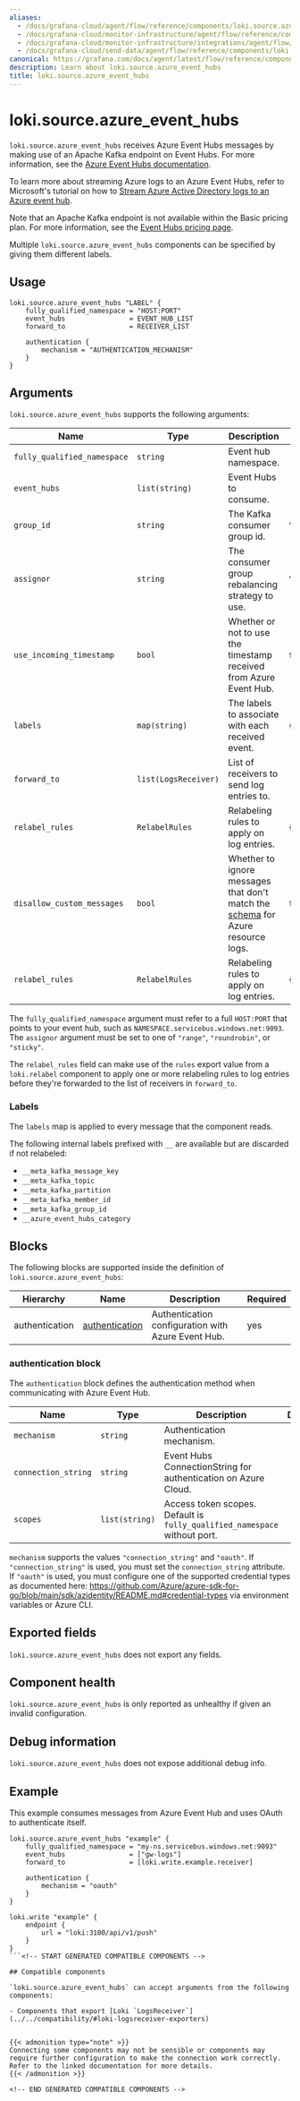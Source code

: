 ```yaml
---
aliases:
  - /docs/grafana-cloud/agent/flow/reference/components/loki.source.azure_event_hubs/
  - /docs/grafana-cloud/monitor-infrastructure/agent/flow/reference/components/loki.source.azure_event_hubs/
  - /docs/grafana-cloud/monitor-infrastructure/integrations/agent/flow/reference/components/loki.source.azure_event_hubs/
  - /docs/grafana-cloud/send-data/agent/flow/reference/components/loki.source.azure_event_hubs/
canonical: https://grafana.com/docs/agent/latest/flow/reference/components/loki.source.azure_event_hubs/
description: Learn about loki.source.azure_event_hubs
title: loki.source.azure_event_hubs
---
```


# loki.source.azure_event_hubs

`loki.source.azure_event_hubs` receives Azure Event Hubs messages by making use of an Apache Kafka
endpoint on Event Hubs. For more information, see
the [Azure Event Hubs documentation](https://learn.microsoft.com/en-us/azure/event-hubs/azure-event-hubs-kafka-overview).

To learn more about streaming Azure logs to an Azure Event Hubs, refer to
Microsoft's tutorial on how to [Stream Azure Active Directory logs to an Azure event hub](https://learn.microsoft.com/en-us/azure/active-directory/reports-monitoring/tutorial-azure-monitor-stream-logs-to-event-hub).

Note that an Apache Kafka endpoint is not available within the Basic pricing plan. For more information, see
the [Event Hubs pricing page](https://azure.microsoft.com/en-us/pricing/details/event-hubs/).

Multiple `loki.source.azure_event_hubs` components can be specified by giving them
different labels.

## Usage

```river
loki.source.azure_event_hubs "LABEL" {
	fully_qualified_namespace = "HOST:PORT"
	event_hubs                = EVENT_HUB_LIST
	forward_to                = RECEIVER_LIST

	authentication {
		mechanism = "AUTHENTICATION_MECHANISM"
	}
}
```

## Arguments

`loki.source.azure_event_hubs` supports the following arguments:

| Name                        | Type                 | Description                                                                                                                                                              | Default                          | Required |
| --------------------------- | -------------------- | ------------------------------------------------------------------------------------------------------------------------------------------------------------------------ | -------------------------------- | -------- |
| `fully_qualified_namespace` | `string`             | Event hub namespace.                                                                                                                                                     |                                  | yes      |
| `event_hubs`                | `list(string)`       | Event Hubs to consume.                                                                                                                                                   |                                  | yes      |
| `group_id`                  | `string`             | The Kafka consumer group id.                                                                                                                                             | `"loki.source.azure_event_hubs"` | no       |
| `assignor`                  | `string`             | The consumer group rebalancing strategy to use.                                                                                                                          | `"range"`                        | no       |
| `use_incoming_timestamp`    | `bool`               | Whether or not to use the timestamp received from Azure Event Hub.                                                                                                       | `false`                          | no       |
| `labels`                    | `map(string)`        | The labels to associate with each received event.                                                                                                                        | `{}`                             | no       |
| `forward_to`                | `list(LogsReceiver)` | List of receivers to send log entries to.                                                                                                                                |                                  | yes      |
| `relabel_rules`             | `RelabelRules`       | Relabeling rules to apply on log entries.                                                                                                                                | `{}`                             | no       |
| `disallow_custom_messages`  | `bool`               | Whether to ignore messages that don't match the [schema](https://learn.microsoft.com/en-us/azure/azure-monitor/essentials/resource-logs-schema) for Azure resource logs. | `false`                          | no       |
| `relabel_rules`             | `RelabelRules`       | Relabeling rules to apply on log entries.                                                                                                                                | `{}`                             | no       |

The `fully_qualified_namespace` argument must refer to a full `HOST:PORT` that points to your event hub, such as `NAMESPACE.servicebus.windows.net:9093`.
The `assignor` argument must be set to one of `"range"`, `"roundrobin"`, or `"sticky"`.

The `relabel_rules` field can make use of the `rules` export value from a
`loki.relabel` component to apply one or more relabeling rules to log entries
before they're forwarded to the list of receivers in `forward_to`.

### Labels

The `labels` map is applied to every message that the component reads.

The following internal labels prefixed with `__` are available but are discarded if not relabeled:

- `__meta_kafka_message_key`
- `__meta_kafka_topic`
- `__meta_kafka_partition`
- `__meta_kafka_member_id`
- `__meta_kafka_group_id`
- `__azure_event_hubs_category`

## Blocks

The following blocks are supported inside the definition of `loki.source.azure_event_hubs`:

| Hierarchy      | Name             | Description                                        | Required |
| -------------- | ---------------- | -------------------------------------------------- | -------- |
| authentication | [authentication] | Authentication configuration with Azure Event Hub. | yes      |

[authentication]: #authentication-block

### authentication block

The `authentication` block defines the authentication method when communicating with Azure Event Hub.

| Name                | Type           | Description                                                               | Default | Required |
| ------------------- | -------------- | ------------------------------------------------------------------------- | ------- | -------- |
| `mechanism`         | `string`       | Authentication mechanism.                                                 |         | yes      |
| `connection_string` | `string`       | Event Hubs ConnectionString for authentication on Azure Cloud.            |         | no       |
| `scopes`            | `list(string)` | Access token scopes. Default is `fully_qualified_namespace` without port. |         | no       |

`mechanism` supports the values `"connection_string"` and `"oauth"`. If `"connection_string"` is used,
you must set the `connection_string` attribute. If `"oauth"` is used, you must configure one of the supported credential
types as documented
here: https://github.com/Azure/azure-sdk-for-go/blob/main/sdk/azidentity/README.md#credential-types via environment
variables or Azure CLI.

## Exported fields

`loki.source.azure_event_hubs` does not export any fields.

## Component health

`loki.source.azure_event_hubs` is only reported as unhealthy if given an invalid
configuration.

## Debug information

`loki.source.azure_event_hubs` does not expose additional debug info.

## Example

This example consumes messages from Azure Event Hub and uses OAuth to authenticate itself.

````river
loki.source.azure_event_hubs "example" {
	fully_qualified_namespace = "my-ns.servicebus.windows.net:9093"
	event_hubs                = ["gw-logs"]
	forward_to                = [loki.write.example.receiver]

	authentication {
		mechanism = "oauth"
	}
}

loki.write "example" {
	endpoint {
		url = "loki:3100/api/v1/push"
	}
}
```<!-- START GENERATED COMPATIBLE COMPONENTS -->

## Compatible components

`loki.source.azure_event_hubs` can accept arguments from the following components:

- Components that export [Loki `LogsReceiver`](../../compatibility/#loki-logsreceiver-exporters)


{{< admonition type="note" >}}
Connecting some components may not be sensible or components may require further configuration to make the connection work correctly.
Refer to the linked documentation for more details.
{{< /admonition >}}

<!-- END GENERATED COMPATIBLE COMPONENTS -->
````
